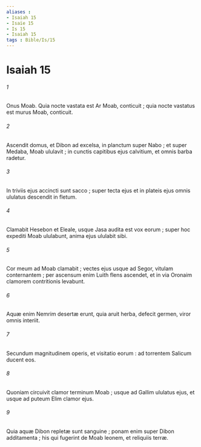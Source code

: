 ```yaml
---
aliases : 
- Isaiah 15
- Isaïe 15
- Is 15
- Isaiah 15
tags : Bible/Is/15
---
```


# Isaiah 15

###### 1
Onus Moab. Quia nocte vastata est Ar Moab, conticuit ; quia nocte vastatus est murus Moab, conticuit.
###### 2
Ascendit domus, et Dibon ad excelsa, in planctum super Nabo ; et super Medaba, Moab ululavit ; in cunctis capitibus ejus calvitium, et omnis barba radetur.
###### 3
In triviis ejus accincti sunt sacco ; super tecta ejus et in plateis ejus omnis ululatus descendit in fletum.
###### 4
Clamabit Hesebon et Eleale, usque Jasa audita est vox eorum ; super hoc expediti Moab ululabunt, anima ejus ululabit sibi.
###### 5
Cor meum ad Moab clamabit ; vectes ejus usque ad Segor, vitulam conternantem ; per ascensum enim Luith flens ascendet, et in via Oronaim clamorem contritionis levabunt.
###### 6
Aquæ enim Nemrim desertæ erunt, quia aruit herba, defecit germen, viror omnis interiit.
###### 7
Secundum magnitudinem operis, et visitatio eorum : ad torrentem Salicum ducent eos.
###### 8
Quoniam circuivit clamor terminum Moab ; usque ad Gallim ululatus ejus, et usque ad puteum Elim clamor ejus.
###### 9
Quia aquæ Dibon repletæ sunt sanguine ; ponam enim super Dibon additamenta ; his qui fugerint de Moab leonem, et reliquiis terræ.
